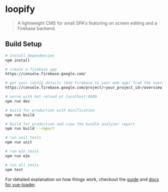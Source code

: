 # loopify

> A lightweight CMS for small SPA's featuring on screen editing and a Firebase backend.

## Build Setup

``` bash
# install dependencies
npm install

# create a firebase app
https://console.firebase.google.com/

# get your config details (Add Firebase to your web app) from the overview page and rename /src/helpers/firebase.config.sample.js to firebase config.js and replace config data respectively
https://console.firebase.google.com/project/<your_project_id>/overview

# serve with hot reload at localhost:8080
npm run dev

# build for production with minification
npm run build

# build for production and view the bundle analyzer report
npm run build --report

# run unit tests
npm run unit

# run e2e tests
npm run e2e

# run all tests
npm test
```

For detailed explanation on how things work, checkout the [guide](http://vuejs-templates.github.io/webpack/) and [docs for vue-loader](http://vuejs.github.io/vue-loader).
